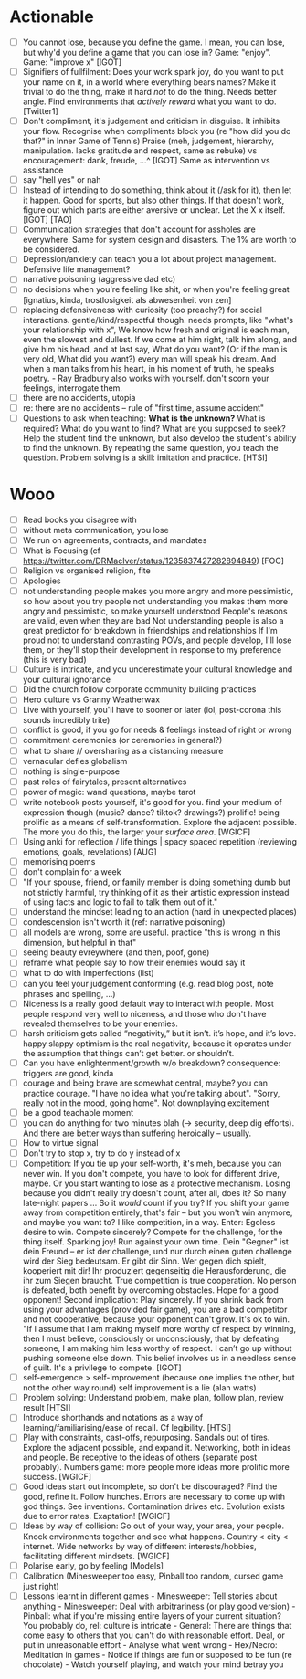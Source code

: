# Actionable

- [ ] You cannot lose, because you define the game. I mean, you can lose, but why'd you define a game that you can lose
      in? Game: "enjoy". Game: "improve x" [IGOT]
- [ ] Signifiers of fullfilment: Does your work spark joy, do you want to put your name on it, in a world where everything bears names?
      Make it trivial to do the thing, make it hard *not* to do the thing. Needs better angle.
      Find environments that *actively reward* what you want to do. [Twitter1]
- [ ] Don't compliment, it's judgement and criticism in disguise. It inhibits your flow. Recognise when compliments
      block you (re "how did you do that?" in Inner Game of Tennis)
      Praise (meh, judgement, hierarchy, manipulation. lacks gratitude and respect, same as rebuke) vs encouragement:
      dank, freude, …^ [IGOT]
      Same as intervention vs assistance
- [ ] say "hell yes" or nah
- [ ] Instead of intending to do something, think about it (/ask for it), then let it happen. Good for sports, but also other things.
      If that doesn't work, figure out which parts are either aversive or unclear. Let the X x itself. [IGOT] [TAO]
- [ ] Communication strategies that don't account for assholes are everywhere. Same for system design and disasters. The
      1% are worth to be considered.
- [ ] Depression/anxiety can teach you a lot about project management. Defensive life management?
- [ ] narrative poisoning (aggressive dad etc)
- [ ] no decisions when you're feeling like shit, or when you're feeling great [ignatius, kinda, trostlosigkeit als
      abwesenheit von zen]
- [ ] replacing defensiveness with curiosity (too preachy?) for social interactions. gentle/kind/respectful though.
      needs prompts, like "what's your relationship with x", We know how fresh and original is each man, even the slowest and dullest. If we come at him right, talk him along, and give him his head, and at last say, What do you want? (Or if the man is very old, What did you want?) every man will speak his dream. And when a man talks from his heart, in his moment of truth, he speaks poetry. - Ray Bradbury
      also works with yourself. don't scorn your feelings, interrogate them.
- [ ] there are no accidents, utopia
- [ ] re: there are no accidents – rule of "first time, assume accident"
- [ ] Questions to ask when teaching: **What is the unknown?** What is required? What do you want to find? What are you
      supposed to seek? Help the student find the unknown, but also develop the student's ability to find the unknown.
      By repeating the same question, you teach the question. Problem solving is a skill: imitation and practice.
      [HTSI]

# Wooo

- [ ] Read books you disagree with
- [ ] without meta communication, you lose
- [ ] We run on agreements, contracts, and mandates
- [ ] What is Focusing (cf https://twitter.com/DRMacIver/status/1235837427282894849) [FOC]
- [ ] Religion vs organised religion, fite
- [ ] Apologies
- [ ] not understanding people makes you more angry and more pessimistic, so how about you try
      people not understanding you makes them more angry and pessimistic, so make yourself understood
      People's reasons are valid, even when they are bad
      Not understanding people is also a great predictor for breakdown in friendships and relationships
      If I'm proud not to understand contrasting POVs, and people develop, I'll lose them, or they'll
      stop their development in response to my preference (this is very bad)
- [ ] Culture is intricate, and you underestimate your cultural knowledge and your cultural ignorance
- [ ] Did the church follow corporate community building practices
- [ ] Hero culture vs Granny Weatherwax
- [ ] Live with yourself, you'll have to sooner or later (lol, post-corona this sounds incredibly trite)
- [ ] conflict is good, if you go for needs & feelings instead of right or wrong
- [ ] commitment ceremonies (or ceremonies in general?)
- [ ] what to share // oversharing as a distancing measure
- [ ] vernacular defies globalism
- [ ] nothing is single-purpose
- [ ] past roles of fairytales, present alternatives
- [ ] power of magic: wand questions, maybe tarot
- [ ] write notebook posts yourself, it's good for you. find your medium of expression though (music? dance? tiktok?
      drawings?) prolific! being prolific as a means of self-transformation. Explore the adjacent possible.
      The more you do this, the larger your *surface area*. [WGICF]
- [ ] Using anki for reflection / life things | spacy spaced repetition (reviewing emotions, goals, revelations) [AUG]
- [ ] memorising poems
- [ ] don't complain for a week
- [ ] "If your spouse, friend, or family member is doing something dumb but not strictly harmful, try thinking of it as their artistic expression instead of using facts and logic to fail to talk them out of it."
- [ ] understand the mindset leading to an action (hard in unexpected places)
- [ ] condescension isn't worth it (ref: narrative poisoning)
- [ ] all models are wrong, some are useful. practice "this is wrong in this dimension, but helpful in that"
- [ ] seeing beauty evreywhere (and then, poof, gone)
- [ ] reframe what people say to how their enemies would say it
- [ ] what to do with imperfections (list)
- [ ] can you feel your judgement conforming (e.g. read blog post, note phrases and spelling, …)
- [ ] Niceness is a really good default way to interact with people. Most people respond very well to niceness, and those who don't have revealed themselves to be your enemies.
- [ ] harsh criticism gets called “negativity,” but it isn’t. it’s hope, and it’s love. happy slappy optimism is the real negativity, because it operates under the assumption that things can’t get better. or shouldn’t.
- [ ] Can you have enlightenment/growth w/o breakdown? consequence: triggers are good, kinda
- [ ] courage and being brave are somewhat central, maybe? you can practice courage. "I have no idea what you're talking
      about". "Sorry, really not in the mood, going home". Not downplaying excitement
- [ ] be a good teachable moment
- [ ] you can do anything for two minutes blah (-> security, deep dig efforts). And there are better ways than suffering
      heroically – usually.
- [ ] How to virtue signal
- [ ] Don't try to stop x, try to do y instead of x
- [ ] Competition: If you tie up your self-worth, it's meh, because you can never win. If you don't compete, you have to
      look for different drive, maybe. Or you start wanting to lose as a protective mechanism. Losing because you didn't
      really try doesn't count, after all, does it? So many late-night papers … So it *would* count if you try?
      If you shift your game away from competition entirely, that's fair – but you won't win anymore, and maybe you want
      to? I like competition, in a way. Enter: Egoless desire to win. Compete sincerely? Compete for the challenge, for
      the thing itself. Sparking joy! Run against your own time. Dein "Gegner" ist dein Freund – er ist der challenge,
      und nur durch einen guten challenge wird der Sieg bedeutsam. Er gibt dir Sinn. Wer gegen dich spielt, kooperiert
      mit dir! Ihr produziert gegenseitig die Herausforderung, die ihr zum Siegen braucht. True competition is true
      cooperation. No person is defeated, both benefit by overcoming obstacles. Hope for a good opponent!
      Second implication: Play sincerely. If you shrink back from using your advantages (provided fair game), you are a
      bad competitor and not cooperative, because your opponent can't grow. It's ok to win. "If I assume that I am
      making myself more worthy of respect by winning, then I must believe, consciously or unconsciously, that by
      defeating someone, I am making him less worthy of respect. I can’t go up without pushing someone else down. This
      belief involves us in a needless sense of guilt. It's a privilege to compete. [IGOT]
- [ ] self-emergence > self-improvement (because one implies the other, but not the other way round)
      self improvement is a lie (alan watts)
- [ ] Problem solving: Understand problem, make plan, follow plan, review result [HTSI]
- [ ] Introduce shorthands and notations as a way of learning/familiarising/ease of recall. Cf legibility. [HTSI]
- [ ] Play with constraints, cast-offs, repurposing. Sandals out of tires. Explore the adjacent possible, and expand it.
      Networking, both in ideas and people. Be receptive to the ideas of others (separate post probably). Numbers game:
      more people more ideas more prolific more success. [WGICF]
- [ ] Good ideas start out incomplete, so don't be discouraged? Find the good, refine it. Follow hunches.
      Errors are necessary to come up with god things. See inventions. Contamination drives etc. Evolution exists due to
      error rates. Exaptation! [WGICF]
- [ ] Ideas by way of collision: Go out of your way, your area, your people. Knock environments together and see what
      happens. Country < city < internet. Wide networks by way of different interests/hobbies, facilitating different
      mindsets. [WGICF]
- [ ] Polarise early, go by feeling [Models]
- [ ] Calibration (Minesweeper too easy, Pinball too random, cursed game just right)
- [ ] Lessons learnt in different games
      - Minesweeper: Tell stories about anything
      - Minesweeper: Deal with arbitrariness (or play good version)
      - Pinball: what if you're missing entire layers of your current situation? You probably do, rel: culture is intricate
      - General: There are things that come easy to others that you can't do with reasonable effort. Deal, or put in
        unreasonable effort
      - Analyse what went wrong
      - Hex/Necro: Meditation in games
      - Notice if things are fun or supposed to be fun (re chocolate)
      - Watch yourself playing, and watch your mind betray you

